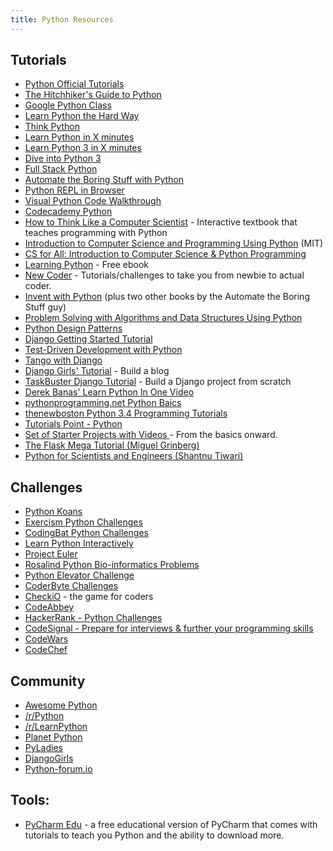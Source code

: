 ```yaml
---
title: Python Resources
---
```

## Tutorials

*   <a href='https://docs.python.org/3/tutorial/' target='_blank' rel='nofollow'>Python Official Tutorials</a>
*   <a href='https://python-guide.readthedocs.org/en/latest/' target='_blank' rel='nofollow'>The Hitchhiker's Guide to Python</a>
*   <a href='https://developers.google.com/edu/python/' target='_blank' rel='nofollow'>Google Python Class</a>
*   <a href='http://learnpythonthehardway.org/book/' target='_blank' rel='nofollow'>Learn Python the Hard Way</a>
*   <a href='http://www.greenteapress.com/thinkpython/html/index.html' target='_blank' rel='nofollow'>Think Python</a>
*   <a href='https://learnxinyminutes.com/docs/python/' target='_blank' rel='nofollow'>Learn Python in X minutes</a>
*   <a href='https://learnxinyminutes.com/docs/python3/' target='_blank' rel='nofollow'>Learn Python 3 in X minutes</a>
*   <a href='http://www.diveintopython3.net/' target='_blank' rel='nofollow'>Dive into Python 3</a>
*   <a href='http://www.fullstackpython.com/' target='_blank' rel='nofollow'>Full Stack Python</a>
*   <a href='https://automatetheboringstuff.com/' target='_blank' rel='nofollow'>Automate the Boring Stuff with Python</a>
*   <a href='https://repl.it/languages/python3' target='_blank' rel='nofollow'>Python REPL in Browser</a>
*   <a href='http://pythontutor.com/' target='_blank' rel='nofollow'>Visual Python Code Walkthrough</a>
*   <a href='https://www.codecademy.com/learn/python' target='_blank' rel='nofollow'>Codecademy Python</a>
*   <a href='http://interactivepython.org/runestone/static/thinkcspy/index.html' target='_blank' rel='nofollow'>How to Think Like a Computer Scientist</a> - Interactive textbook that teaches programming with Python
*   <a href='https://www.edx.org/course/introduction-computer-science-mitx-6-00-1x-8' target='_blank' rel='nofollow'>Introduction to Computer Science and Programming Using Python</a> (MIT)
*   <a href='https://www.edx.org/course/cs-all-introduction-computer-science-harveymuddx-cs005x-0' target='_blank' rel='nofollow'>CS for All: Introduction to Computer Science & Python Programming</a>
*   <a href='https://www.packtpub.com/packt/free-ebook/learning-python' target='_blank' rel='nofollow'>Learning Python</a> - Free ebook
*   <a href='http://newcoder.io/' target='_blank' rel='nofollow'>New Coder</a> - Tutorials/challenges to take you from newbie to actual coder.
*   <a href='https://inventwithpython.com/' target='_blank' rel='nofollow'>Invent with Python</a> (plus two other books by the Automate the Boring Stuff guy)
*   <a href='http://interactivepython.org/runestone/static/pythonds/index.html' target='_blank' rel='nofollow'>Problem Solving with Algorithms and Data Structures Using Python</a>
*   <a href='https://github.com/faif/python-patterns' target='_blank' rel='nofollow'>Python Design Patterns</a>
*   <a href='https://www.djangoproject.com/start/' target='_blank' rel='nofollow'>Django Getting Started Tutorial</a>
*   <a href='http://chimera.labs.oreilly.com/books/1234000000754/index.html' target='_blank' rel='nofollow'>Test-Driven Development with Python</a>
*   <a href='http://www.tangowithdjango.com/' target='_blank' rel='nofollow'>Tango with Django</a>
*   <a href='http://tutorial.djangogirls.org/en/' target='_blank' rel='nofollow'>Django Girls' Tutorial</a> - Build a blog
*   <a href='http://www.marinamele.com/taskbuster-django-tutorial' target='_blank' rel='nofollow'>TaskBuster Django Tutorial</a> - Build a Django project from scratch
*   <a href='https://www.youtube.com/watch?v=N4mEzFDjqtA' target='_blank' rel='nofollow'>Derek Banas' Learn Python In One Video</a>
*   <a href='https://pythonprogramming.net/introduction-to-python-programming/' target='_blank' rel='nofollow'>pythonprogramming.net Python Baics</a>
*   <a href='https://www.youtube.com/playlist?list=PL6gx4Cwl9DGAcbMi1sH6oAMk4JHw91mC_' target='_blank' rel='nofollow'>thenewboston Python 3.4 Programming Tutorials</a>
*   <a href='http://www.tutorialspoint.com/python/'>Tutorials Point - Python</a>
*   <a href='https://pythonprogramming.net' target='_blank' rel='nofollow'> Set of Starter Projects with Videos </a> - From the basics onward.
*   <a href="https://blog.miguelgrinberg.com/post/the-flask-mega-tutorial-part-i-hello-world" target='_blank' rel='nofollow'>The Flask Mega Tutorial (Miguel Grinberg)</a>
*   <a href="https://www.pythonforengineers.com/python-for-scientists-and-engineer" target='_blank' rel='nofollow'>Python for Scientists and Engineers (Shantnu Tiwari)</a>
## Challenges

*   <a href='https://github.com/gregmalcolm/python_koans' target='_blank' rel='nofollow'>Python Koans</a>
*   <a href='http://exercism.io/languages/python' target='_blank' rel='nofollow'>Exercism Python Challenges</a>
*   <a href='http://codingbat.com/python' target='_blank' rel='nofollow'>CodingBat Python Challenges</a>
*   <a href='http://www.learnpython.org/' target='_blank' rel='nofollow'>Learn Python Interactively</a>
*   <a href='http://projecteuler.net/' target='_blank' rel='nofollow'>Project Euler</a>
*   <a href='http://rosalind.info/problems/locations/' target='_blank' rel='nofollow'>Rosalind Python Bio-informatics Problems</a>
*   <a href='https://github.com/mshang/python-elevator-challenge' target='_blank' rel='nofollow'>Python Elevator Challenge</a>
*   <a href='https://coderbyte.com/' target='_blank' rel='nofollow'>CoderByte Challenges</a>
*   <a href='https://checkio.org' target='_blank' rel='nofollow'>CheckiO</a> - the game for coders
*   <a href='http://www.codeabbey.com/' target='_blank' rel='nofollow'>CodeAbbey</a> 
*   <a href='https://hackerrank.com/domains/python/py-introduction'>HackerRank - Python Challenges</a>
*   <a href='https://codesignal.com/' target='_blank' rel='nofollow'>CodeSignal - Prepare for interviews & further your programming skills</a>
*   <a href="https://www.codewars.com/" target='_blank' rel='nofollow'>CodeWars</a>
*   <a href="https://www.codechef.com/" target='_blank' rel='nofollow'>CodeChef</a>

## Community

*   <a href='https://github.com/vinta/awesome-python' target='_blank' rel='nofollow'>Awesome Python</a>
*   <a href='https://www.reddit.com/r/python' target='_blank' rel='nofollow'>/r/Python</a>
*   <a href='https://www.reddit.com/r/learnpython' target='_blank' rel='nofollow'>/r/LearnPython</a>
*   <a href='http://planetpython.org/' target='_blank' rel='nofollow'>Planet Python</a>
*   <a href='http://www.pyladies.com/' target='_blank' rel='nofollow'>PyLadies</a>
*   <a href='https://djangogirls.org/' target='_blank' rel='nofollow'>DjangoGirls</a>
*   <a href="https://python-forum.io/" target='_blank' rel='nofollow'>Python-forum.io</a>

## Tools:

*   <a href='https://www.jetbrains.com/pycharm-edu/' target='_blank' rel='nofollow'>PyCharm Edu</a> - a free educational version of PyCharm that comes with tutorials to teach you Python and the ability to download more.
